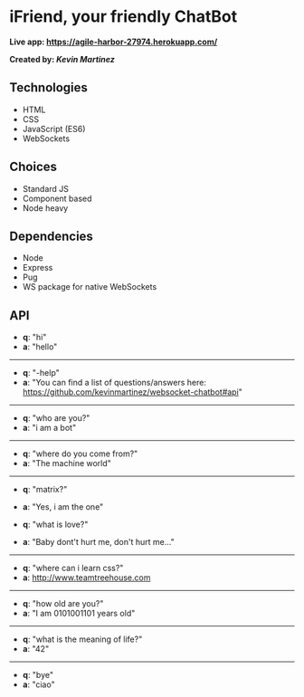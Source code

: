# iFriend, your friendly ChatBot

**Live app: <https://agile-harbor-27974.herokuapp.com/>**

**Created by: _Kevin Martinez_**

## Technologies

* HTML
* CSS
* JavaScript (ES6)
* WebSockets

## Choices

* Standard JS
* Component based
* Node heavy

## Dependencies

* Node
* Express
* Pug
* WS package for native WebSockets

## API

* **q**: "hi"
* **a**: "hello"

---

* **q**: "-help"
* **a**: "You can find a list of questions/answers here: <https://github.com/kevinmartinez/websocket-chatbot#api>"

---

* **q**: "who are you?"
* **a**: "i am a bot"

---

* **q**: "where do you come from?"
* **a**: "The machine world"

---

* **q**: "matrix?"
* **a**: "Yes, i am the one"

* **q**: "what is love?"
* **a**: "Baby dont't hurt me, don't hurt me..."

---

* **q**: "where can i learn css?"
* **a**: <http://www.teamtreehouse.com>

---

* **q**: "how old are you?"
* **a**: "I am 0101001101 years old"

---

* **q**: "what is the meaning of life?"
* **a**: "42"

---

* **q**: "bye"
* **a**: "ciao"